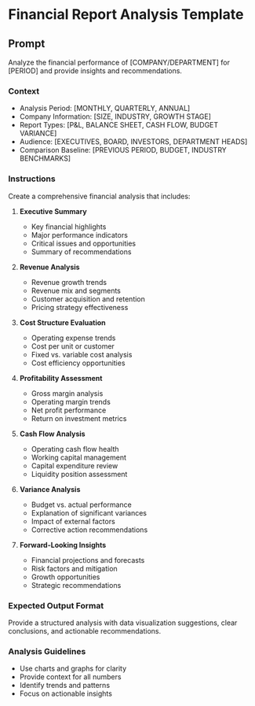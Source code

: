 # Financial Report Analysis Template

## Prompt
Analyze the financial performance of [COMPANY/DEPARTMENT] for [PERIOD] and provide insights and recommendations.

### Context
- Analysis Period: [MONTHLY, QUARTERLY, ANNUAL]
- Company Information: [SIZE, INDUSTRY, GROWTH STAGE]
- Report Types: [P&L, BALANCE SHEET, CASH FLOW, BUDGET VARIANCE]
- Audience: [EXECUTIVES, BOARD, INVESTORS, DEPARTMENT HEADS]
- Comparison Baseline: [PREVIOUS PERIOD, BUDGET, INDUSTRY BENCHMARKS]

### Instructions
Create a comprehensive financial analysis that includes:

1. **Executive Summary**
   - Key financial highlights
   - Major performance indicators
   - Critical issues and opportunities
   - Summary of recommendations

2. **Revenue Analysis**
   - Revenue growth trends
   - Revenue mix and segments
   - Customer acquisition and retention
   - Pricing strategy effectiveness

3. **Cost Structure Evaluation**
   - Operating expense trends
   - Cost per unit or customer
   - Fixed vs. variable cost analysis
   - Cost efficiency opportunities

4. **Profitability Assessment**
   - Gross margin analysis
   - Operating margin trends
   - Net profit performance
   - Return on investment metrics

5. **Cash Flow Analysis**
   - Operating cash flow health
   - Working capital management
   - Capital expenditure review
   - Liquidity position assessment

6. **Variance Analysis**
   - Budget vs. actual performance
   - Explanation of significant variances
   - Impact of external factors
   - Corrective action recommendations

7. **Forward-Looking Insights**
   - Financial projections and forecasts
   - Risk factors and mitigation
   - Growth opportunities
   - Strategic recommendations

### Expected Output Format
Provide a structured analysis with data visualization suggestions, clear conclusions, and actionable recommendations.

### Analysis Guidelines
- Use charts and graphs for clarity
- Provide context for all numbers
- Identify trends and patterns
- Focus on actionable insights